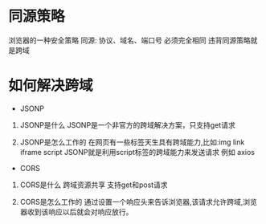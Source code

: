 # 同源策略
浏览器的一种安全策略
同源: 协议、域名、端口号 必须完全相同
违背同源策略就是跨域

# 如何解决跨域

* JSONP

1) JSONP是什么
JSONP是一个非官方的跨域解决方案，只支持get请求

2) JSONP是怎么工作的
在网页有一些标签天生具有跨域能力,比如:img link iframe script
JSONP就是利用script标签的跨域能力来发送请求
例如 axios <script src="https://cdn.bootcdn.net/ajax/libs/axios/0.21.1/axios.min.js"></script>

* CORS

1) CORS是什么
跨域资源共享 支持get和post请求

2) CORS是怎么工作的
通过设置一个响应头来告诉浏览器,该请求允许跨域,浏览器收到该响应以后就会对响应放行。